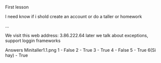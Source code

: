 First lesson

I need know if i shold create an account or do a taller or homework

...

We visit this web address: 3.86.222.64
later we talk about exceptions, support loggin frameworks

Answers Minitaller1.1.png 
1 - False
2 - True
3 - True
4 - False
5 - True
6(Si hay) - True